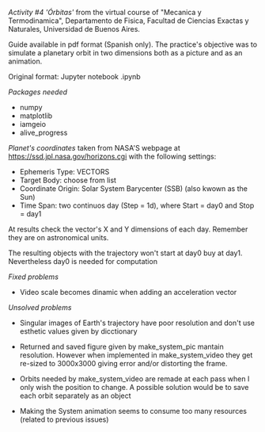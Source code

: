*Activity #4 'Órbitas'* from the virtual course of "Mecanica y Termodinamica", Departamento de Fisica, Facultad de Ciencias Exactas y Naturales, Universidad de Buenos Aires.

Guide available in pdf format (Spanish only). The practice's objective was to simulate a planetary orbit in two dimensions both as a picture and as an animation.

Original format: Jupyter notebook .ipynb

*Packages needed*
- numpy
- matplotlib
- iamgeio
- alive_progress

*Planet's coordinates* taken from NASA'S webpage at https://ssd.jpl.nasa.gov/horizons.cgi with the following settings:

- Ephemeris Type: VECTORS
- Target Body: choose from list
- Coordinate Origin: Solar System Barycenter (SSB) (also kwown as the Sun)
- Time Span: two continuos day (Step = 1d), where Start = day0 and Stop = day1

At results check the vector's X and Y dimensions of each day. Remember they are on astronomical units.

The resulting objects with the trajectory won't start at day0 buy at day1. Nevertheless day0 is needed for computation


*Fixed problems*

- Video scale becomes dinamic when adding an acceleration vector


*Unsolved problems*

- Singular images of Earth's trajectory have poor resolution and don't use esthetic values given by dicctionary

- Returned and saved figure given by make_system_pic mantain resolution. However when implemented in make_system_video they get re-sized to 3000x3000 giving error and/or distorting the frame.

- Orbits needed by make_system_video are remade at each pass when I only wish the position to change. A possible solution would be to save each orbit separately as an object

- Making the System animation seems to consume too many resources (related to previous issues)

